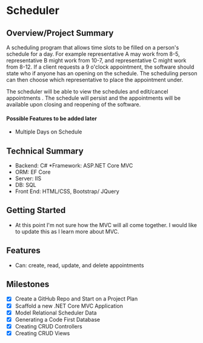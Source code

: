 # **Scheduler**

## **Overview/Project Summary**
A scheduling program that allows time slots to be filled on a person's schedule for a day. For example representative A may work from 8-5, representative B might work from 10-7, and representative C might work from 8-12. If a client requests a 9 o'clock appointment, the software should state who if anyone has an opening on the schedule. The scheduling person can then choose which representative to place the appointment under. 

The scheduler will be able to view the schedules and edit/cancel appointments . The schedule will persist and the appointments will be available upon closing and reopening of the software.                                                                 
#### Possible Features to be added later        
* Multiple Days on Schedule
        



## **Technical Summary**
* Backend: C#
*Framework: ASP.NET Core MVC
* ORM: EF Core
* Server: IIS
* DB: SQL
* Front End: HTML/CSS, Bootstrap/ JQuery

## **Getting Started**
* At this point I'm not sure how the MVC will all come together. I would like to update this as I learn more about MVC.

## **Features**

* Can: create, read, update, and delete appointments




## **Milestones**
- [x] Create a GitHub Repo and Start on a Project Plan
- [x] Scaffold a new .NET Core MVC Application
- [x] Model Relational Scheduler Data
- [x] Generating a Code First Database
- [x] Creating CRUD Controllers
- [x]  Creating CRUD Views